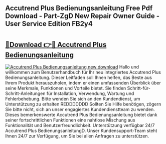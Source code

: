 ## Accutrend Plus Bedienungsanleitung Free Pdf Download - Part-ZgD New Repair Owner Guide - User Service Edition FB2y4

# <h2><a href="http://df2h01.blite.top/?on=Accutrend+Plus+Bedienungsanleitung">🔗Download 👉🔴 Accutrend Plus Bedienungsanleitung</a></h2>

[![Accutrend Plus Bedienungsanleitung new download](https://i.imgur.com/lujVjoI.png)](http://df2h01.blite.top/?on=Accutrend+Plus+Bedienungsanleitung)
Hallo und willkommen zum Benutzerhandbuch für Ihr neu integriertes Accutrend Plus Bedienungsanleitung. Dieser Leitfaden soll Ihnen helfen, das Beste aus Ihrem Produkt herauszuholen, indem er einen umfassenden Überblick über seine Merkmale, Funktionen und Vorteile bietet. Sie finden Schritt-für-Schritt-Anleitungen für Installation, Verwendung, Wartung und Fehlerbehebung. Bitte wenden Sie sich an den Kundendienst, um Unterstützung zu erhalten REDDDDDDD Sollten Sie Hilfe benötigen, zögern Sie bitte nicht, sich an unser engagiertes Kundendienstteam zu wenden. Dieses bemerkenswerte Accutrend Plus Bedienungsanleitung bietet dank seiner fortschrittlichen Funktionen eine nahtlose Mischung aus Funktionalität und Benutzerfreundlichkeit. Unterstützung verfügbar 24/7 Accutrend Plus BedienungsanleitungD. Unser Kundensupport-Team steht Ihnen 24/7 zur Verfügung, um Sie bei allen Anfragen zu unterstützen.
